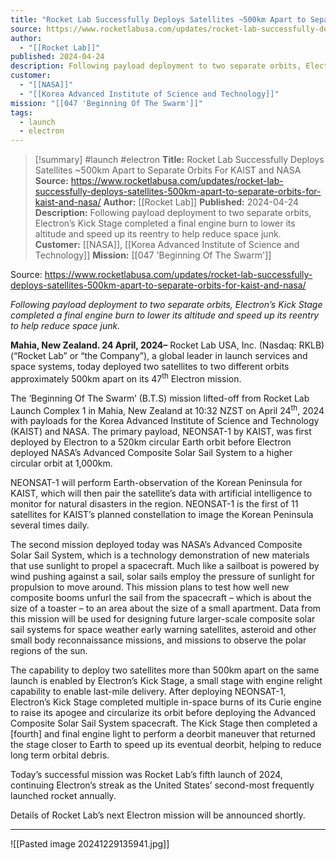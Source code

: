 ```yaml
---
title: "Rocket Lab Successfully Deploys Satellites ~500km Apart to Separate Orbits  For KAIST and NASA "
source: https://www.rocketlabusa.com/updates/rocket-lab-successfully-deploys-satellites-500km-apart-to-separate-orbits-for-kaist-and-nasa/
author:
  - "[[Rocket Lab]]"
published: 2024-04-24
description: Following payload deployment to two separate orbits, Electron’s Kick Stage completed a final engine burn to lower its altitude and speed up its reentry to help reduce space junk.
customer:
  - "[[NASA]]"
  - "[[Korea Advanced Institute of Science and Technology]]"
mission: "[[047 'Beginning Of The Swarm']]"
tags:
  - launch
  - electron
---
```

>[!summary]
#launch #electron
**Title:** Rocket Lab Successfully Deploys Satellites ~500km Apart to Separate Orbits  For KAIST and NASA 
**Source:** https://www.rocketlabusa.com/updates/rocket-lab-successfully-deploys-satellites-500km-apart-to-separate-orbits-for-kaist-and-nasa/
**Author:** [[Rocket Lab]]
**Published:** 2024-04-24
**Description:** Following payload deployment to two separate orbits, Electron’s Kick Stage completed a final engine burn to lower its altitude and speed up its reentry to help reduce space junk.
**Customer:** [[NASA]], [[Korea Advanced Institute of Science and Technology]]
**Mission:** [[047 'Beginning Of The Swarm']]

Source: https://www.rocketlabusa.com/updates/rocket-lab-successfully-deploys-satellites-500km-apart-to-separate-orbits-for-kaist-and-nasa/

*Following payload deployment to two separate orbits, Electron’s Kick Stage completed a final engine burn to lower its altitude and speed up its reentry to help reduce space junk.*

**Mahia, New Zealand. 24 April, 2024–** Rocket Lab USA, Inc. (Nasdaq: RKLB) (“Rocket Lab” or “the Company”), a global leader in launch services and space systems, today deployed two satellites to two different orbits approximately 500km apart on its 47<sup>th</sup> Electron mission.

The ‘Beginning Of The Swarm’ (B.T.S) mission lifted-off from Rocket Lab Launch Complex 1 in Mahia, New Zealand at 10:32 NZST on April 24<sup>th</sup>, 2024 with payloads for the Korea Advanced Institute of Science and Technology (KAIST) and NASA. The primary payload, NEONSAT-1 by KAIST, was first deployed by Electron to a 520km circular Earth orbit before Electron deployed NASA’s Advanced Composite Solar Sail System to a higher circular orbit at 1,000km.

NEONSAT-1 will perform Earth-observation of the Korean Peninsula for KAIST, which will then pair the satellite’s data with artificial intelligence to monitor for natural disasters in the region. NEONSAT-1 is the first of 11 satellites for KAIST’s planned constellation to image the Korean Peninsula several times daily.

The second mission deployed today was NASA’s Advanced Composite Solar Sail System, which is a technology demonstration of new materials that use sunlight to propel a spacecraft. Much like a sailboat is powered by wind pushing against a sail, solar sails employ the pressure of sunlight for propulsion to move around. This mission plans to test how well new composite booms unfurl the sail from the spacecraft – which is about the size of a toaster – to an area about the size of a small apartment. Data from this mission will be used for designing future larger-scale composite solar sail systems for space weather early warning satellites, asteroid and other small body reconnaissance missions, and missions to observe the polar regions of the sun.

The capability to deploy two satellites more than 500km apart on the same launch is enabled by Electron’s Kick Stage, a small stage with engine relight capability to enable last-mile delivery. After deploying NEONSAT-1, Electron’s Kick Stage completed multiple in-space burns of its Curie engine to raise its apogee and circularize its orbit before deploying the Advanced Composite Solar Sail System spacecraft. The Kick Stage then completed a \[fourth\] and final engine light to perform a deorbit maneuver that returned the stage closer to Earth to speed up its eventual deorbit, helping to reduce long term orbital debris.

Today’s successful mission was Rocket Lab’s fifth launch of 2024, continuing Electron’s streak as the United States’ second-most frequently launched rocket annually.

Details of Rocket Lab’s next Electron mission will be announced shortly.

---

![[Pasted image 20241229135941.jpg]]